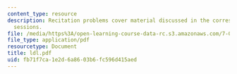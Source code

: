 ```yaml
---
content_type: resource
description: Recitation problems cover material discussed in the corresponding lecture
  sessions.
file: /media/https%3A/open-learning-course-data-rc.s3.amazonaws.com/7-012-introduction-to-biology-fall-2004/fb71f7ca1e2d6a8603b6fc596d415aed_ldl.pdf
file_type: application/pdf
resourcetype: Document
title: ldl.pdf
uid: fb71f7ca-1e2d-6a86-03b6-fc596d415aed
---
```

